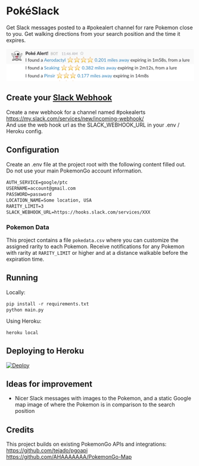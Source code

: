 # PokéSlack
Get Slack messages posted to a #pokealert channel for rare Pokemon close to you. Get walking directions from your search position and the time it expires. 

![PokeSlack](cover.png?raw=true)

## Create your [Slack Webhook](https://api.slack.com/incoming-webhooks)
Create a new webhook for a channel named #pokealerts  
https://my.slack.com/services/new/incoming-webhook/  
And use the web hook url as the SLACK_WEBHOOK_URL in your .env / Heroku config. 

## Configuration 
Create an .env file at the project root with the following content filled out. Do not use your main PokemonGo account information. 

    AUTH_SERVICE=google/ptc
    USERNAME=account@gmail.com
    PASSWORD=password
    LOCATION_NAME=Some location, USA
    RARITY_LIMIT=3
    SLACK_WEBHOOK_URL=https://hooks.slack.com/services/XXX

### Pokemon Data
This project contains a file `pokedata.csv` where you can customize the assigned rarity to each Pokemon. 
Receive notifications for any Pokemon with rarity at `RARITY_LIMIT` or higher and at a distance walkable before the expiration time.

## Running 

Locally:  

    pip install -r requirements.txt
    python main.py
    
Using Heroku:  

    heroku local 

## Deploying to Heroku
[![Deploy](https://www.herokucdn.com/deploy/button.svg)](https://heroku.com/deploy)

## Ideas for improvement
* Nicer Slack messages with images to the Pokemon, and a static Google map image of where the Pokemon is in comparison to the search position

## Credits  
This project builds on existing PokemonGo APIs and integrations:  
https://github.com/tejado/pgoapi  
https://github.com/AHAAAAAAA/PokemonGo-Map  
